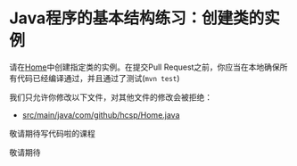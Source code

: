 # Java程序的基本结构练习：创建类的实例

请在[Home](https://github.com/hcsp/instantiate-class-with-new/blob/master/src/main/java/com/github/hcsp/Home.java)中创建指定类的实例。在提交Pull Request之前，你应当在本地确保所有代码已经编译通过，并且通过了测试(`mvn test`)

我们只允许你修改以下文件，对其他文件的修改会被拒绝：
- [src/main/java/com/github/hcsp/Home.java](https://github.com/hcsp/instantiate-class-with-new/blob/master/src/main/java/com/github/hcsp/Home.java)


敬请期待写代码啦的课程

敬请期待
